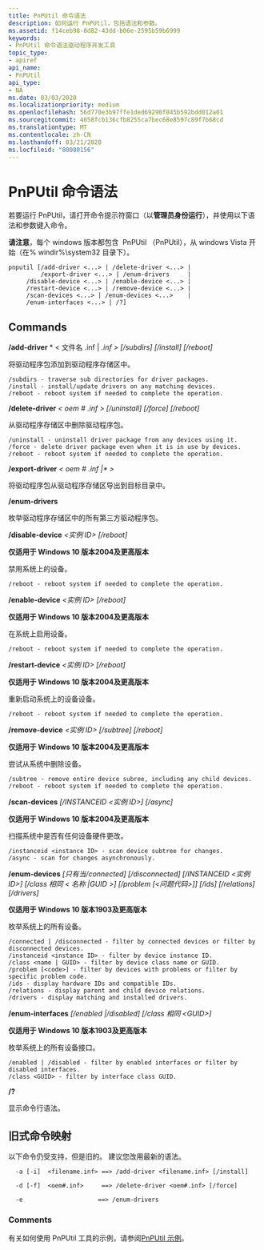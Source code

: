 ```yaml
---
title: PnPUtil 命令语法
description: 如何运行 PnPUtil，包括语法和参数。
ms.assetid: f14ceb98-8d82-43dd-b06e-2595b59b6999
keywords:
- PnPUtil 命令语法驱动程序开发工具
topic_type:
- apiref
api_name:
- PnPUtil
api_type:
- NA
ms.date: 03/03/2020
ms.localizationpriority: medium
ms.openlocfilehash: 56d770e3b97ffe1ded69290f045b592bdd012a01
ms.sourcegitcommit: 4058fcb136cfb8255ca7bec68e8597c89f7b68cd
ms.translationtype: MT
ms.contentlocale: zh-CN
ms.lasthandoff: 03/21/2020
ms.locfileid: "80080156"
---
```

# <a name="pnputil-command-syntax"></a>PnPUtil 命令语法


若要运行 PnPUtil，请打开命令提示符窗口（以**管理员身份运行**），并使用以下语法和参数键入命令。

**请注意**，每个 windows 版本都包含  PnPUtil （PnPUtil），从 windows Vista 开始（在% windir%\\system32 目录下）。

 

```
pnputil [/add-driver <...> | /delete-driver <...> |
         /export-driver <...> | /enum-drivers     |
     /disable-device <...> | /enable-device <...> |
     /restart-device <...> | /remove-device <...> | 
     /scan-devices <...> | /enum-devices <...>    |
     /enum-interfaces <...> | /?]
```

## <a name="commands"></a>Commands

 **/add-driver** * < 文件名 .inf | *.inf > [/subdirs] [/install] [/reboot]*

将驱动程序包添加到驱动程序存储区中。  
```
/subdirs - traverse sub directories for driver packages.  
/install - install/update drivers on any matching devices.  
/reboot - reboot system if needed to complete the operation.  
```

**/delete-driver** *< oem # .inf > [/uninstall] [/force] [/reboot]*

从驱动程序存储区中删除驱动程序包。  

```
/uninstall - uninstall driver package from any devices using it.  
/force - delete driver package even when it is in use by devices.  
/reboot - reboot system if needed to complete the operation.  
```

**/export-driver** <em>< oem # .inf |* > <target directory></em>

将驱动程序包从驱动程序存储区导出到目标目录中。

**/enum-drivers**

枚举驱动程序存储区中的所有第三方驱动程序包。

**/disable-device** <em>\<实例 ID\> [/reboot]</em>

**仅适用于 Windows 10 版本2004及更高版本**

禁用系统上的设备。 

```
/reboot - reboot system if needed to complete the operation.
```

**/enable-device** *\<实例 ID\> [/reboot]*

**仅适用于 Windows 10 版本2004及更高版本**

在系统上启用设备。  

```
/reboot - reboot system if needed to complete the operation.
```

**/restart-device** *\<实例 ID\> [/reboot]*

**仅适用于 Windows 10 版本2004及更高版本**

重新启动系统上的设备设备。 

```
/reboot - reboot system if needed to complete the operation.
```

**/remove-device** *\<实例 ID\> [/subtree] [/reboot]*

**仅适用于 Windows 10 版本2004及更高版本**

尝试从系统中删除设备。 

```
/subtree - remove entire device subree, including any child devices.
/reboot - reboot system if needed to complete the operation.
```

**/scan-devices** *[/INSTANCEID \<实例 ID\>] [/async]*

**仅适用于 Windows 10 版本2004及更高版本**

扫描系统中是否有任何设备硬件更改。 

```
/instanceid <instance ID> - scan device subtree for changes.
/async - scan for changes asynchronously.
```
**/enum-devices** *[只有当/connected] [/disconnected] [/INSTANCEID \<实例 ID\>] [/class 相同 < 名称 |GUID >] [/problem [\<问题代码\>]] [/ids] [/relations] [/drivers]*

**仅适用于 Windows 10 版本1903及更高版本**

枚举系统上的所有设备。

```
/connected | /disconnected - filter by connected devices or filter by disconnected devices.
/instanceid <instance ID> - filter by device instance ID.
/class <name | GUID> - filter by device class name or GUID.
/problem [<code>] - filter by devices with problems or filter by specific problem code.
/ids - display hardware IDs and compatible IDs.
/relations - display parent and child device relations.
/drivers - display matching and installed drivers.
```

**/enum-interfaces** *[/enabled |/disabled] [/class 相同 \<GUID\>]*

**仅适用于 Windows 10 版本1903及更高版本**

枚举系统上的所有设备接口。

```
/enabled | /disabled - filter by enabled interfaces or filter by disabled interfaces.
/class <GUID> - filter by interface class GUID.
```

**/?**

显示命令行语法。

## <a name="legacy-command-mapping"></a>旧式命令映射

以下命令仍受支持，但是旧的。  建议您改用最新的语法。

```
  -a [-i]  <filename.inf> ==> /add-driver <filename.inf> [/install]

  -d [-f]  <oem#.inf>     ==> /delete-driver <oem#.inf> [/force]

  -e                     ==> /enum-drivers
```
 

###  <a name="comments"></a>Comments



有关如何使用 PnPUtil 工具的示例，请参阅[PnPUtil 示例](pnputil-examples.md)。

 

 





